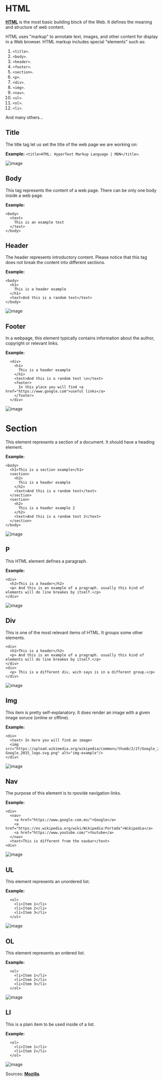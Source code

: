 # HTML

[**HTML**](https://developer.mozilla.org/en-US/docs/Web/HTML) is the most basic building block of the Web. It defines the meaning and structure of web content.

HTML uses "markup" to annotate text, images, and other content for display in a Web browser. HTML markup includes special "elements" such as:

1. `<title>`.
2. `<body>`.
3. `<header>`.
4. `<footer>`.
5. `<section>`.
6. `<p>`.
7. `<div>`.
8. `<img>`.
9. `<nav>`.
10. `<ul>`.
11. `<ol>`.
12. `<li>`.

And many others...

## Title

The title tag let us set the title of the web page we are working on:

**Example:** `<title>HTML: HyperText Markup Language | MDN</title>`.

![image](https://user-images.githubusercontent.com/58167190/179821111-5622d54b-c7ea-484e-a1ea-f25689a8be52.png)

## Body

This tag represents the content of a web page. There can be only one body inside a web page.

**Example:**

```
<body>
  <text>
    This is an example test
  </text>
</body>
```

## Header

The header represents introductory content. Please notice that this tag does not break the content into different sections.

**Example:**

```
<body>
  <h1>
    This is a header example
  </h1>
  <text>And this is a random text</text>
</body>
```

![image](https://user-images.githubusercontent.com/58167190/180033731-b25625bd-57d1-471f-ac9f-c0ba4d81f810.png)

## Footer

In a webpage, this element typically contains information about the author, copyright or relevant links.

**Example:**

```
  <div>
    <h1>
      This is a header example
    </h1>
    <text>And this is a random text \n</text>
    <footer>
      In this place you will find <a href="https://www.google.com">useful links</a>
    </footer>
  </div>
```

![image](https://user-images.githubusercontent.com/58167190/180033986-c2869494-bec6-48b7-9382-e018eda1aeae.png)

# Section

This element represents a section of a document. It should have a heading element.

**Example:**

```
<body>
  <h1>This is a section example</h1>
  <section>
    <h2>
      This is a header example
    </h2>
    <text>And this is a random text</text>
  </section>
  <section>
    <h2>
      This is a header example 2
    </h2>
    <text>And this is a random text 2</text>
  </section>
</body>
```

![image](https://user-images.githubusercontent.com/58167190/180034113-8dc994ce-74dd-4cac-aa9e-0b66d3c042c9.png)

## P

This HTML element defines a paragraph.

**Example:**

```
<div>
  <h2>This is a header</h2>
  <p> And this is an example of a pragraph. usually this kind of elements will do line breakes by itself.</p>
</div>
```

![image](https://user-images.githubusercontent.com/58167190/180034208-23c47a83-6d93-4efe-9e35-ebd1bc610d97.png)

## Div

This is one of the most relevant items of HTML. It groups some other elements.

```
<div>
  <h2>This is a header</h2>
  <p> And this is an example of a pragraph. usually this kind of elements will do line breakes by itself.</p>
</div>
<div>
  <p> This is a different div, wich says is in a different group.</p>
</div>
```

![image](https://user-images.githubusercontent.com/58167190/180034300-3fe13639-0d17-4dd7-a6d6-9b848aa61ebc.png)

## Img

This item is pretty self-explanatory. It does render an image with a given image soruce (online or offline).

**Example:**

```
<div>
  <text> In here you will find an image>
  <img src="https://upload.wikimedia.org/wikipedia/commons/thumb/2/2f/Google_2015_logo.svg/200px-Google_2015_logo.svg.png" alt="img-example"/>
</div>
```

![image](https://user-images.githubusercontent.com/58167190/180034326-114d4e88-c17d-4276-a4f2-138c88952273.png)

## Nav

The purpose of this element is to rpovide navigation links.

**Example:**

```
<div>
  <nav>
    <a href="https://www.google.com.mx/">Google</a>
    <a href="https://es.wikipedia.org/wiki/Wikipedia:Portada">Wikipedia</a>
    <a href="https://www.youtube.com/">Youtube</a>
  </nav>
  <text>This is different from the navbar</text>
<div>
```

![image](https://user-images.githubusercontent.com/58167190/180034569-9b935520-27b4-4a61-89bc-3ab61470c3bb.png)

## UL
  
This element represents an unordered list.
  
**Example:**
  
```
  <ul>
    <li>Item 1</li>
    <li>Item 2</li>
    <li>Item 3</li>
  </ul>
```
  
![image](https://user-images.githubusercontent.com/58167190/180034667-90fbfea9-d5c9-4da3-b199-d7687200b5a9.png)
  
## OL
  
This element represents an ordered list.
  
**Example:**
  
```
  <ol>
    <li>Item 1</li>
    <li>Item 2</li>
    <li>Item 3</li>
  </ol>
```
  
![image](https://user-images.githubusercontent.com/58167190/180034760-3ee2203d-0092-443b-88d9-1f9b1ebcb60b.png)
  
## LI
  
This is a plain item to be used inside of a list.
  
**Example:**
  
```
  <ol>
    <li>Item 1</li>
    <li>Item 2</li>
  </ol>
```
  
![image](https://user-images.githubusercontent.com/58167190/180034773-dcc5b475-71da-49f4-97c1-da38a4d119df.png)

Sources: [**Mozilla**](https://developer.mozilla.org/en-US/docs/Web/HTML).

